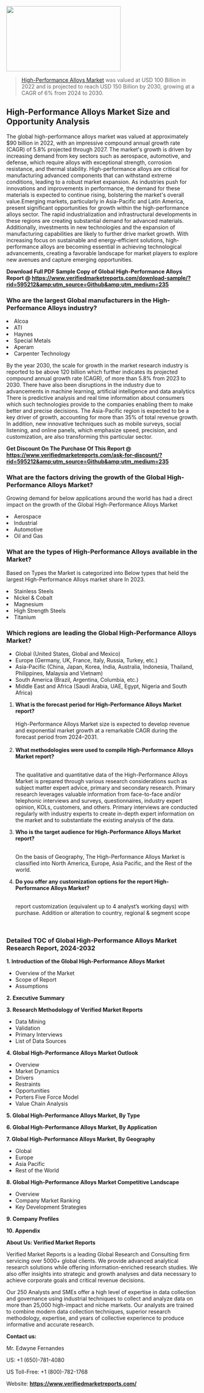 <img src="https://ffe5etoiles.com/wp-content/uploads/2024/12/MST1-300x171.png" alt="" width="300" height="171" class="alignnone size-medium wp-image-20088" /><blockquote><p><p><a href="https://www.verifiedmarketreports.com/download-sample/?rid=595212&utm_source=Github&utm_medium=235" target="_blank">High-Performance Alloys Market</a> was valued at USD 100 Billion in 2022 and is projected to reach USD 150 Billion by 2030, growing at a CAGR of 6% from 2024 to 2030.</p></blockquote><p><h2>High-Performance Alloys Market Size and Opportunity Analysis</h2>The global high-performance alloys market was valued at approximately $90 billion in 2022, with an impressive compound annual growth rate (CAGR) of 5.8% projected through 2027. The market's growth is driven by increasing demand from key sectors such as aerospace, automotive, and defense, which require alloys with exceptional strength, corrosion resistance, and thermal stability. High-performance alloys are critical for manufacturing advanced components that can withstand extreme conditions, leading to a robust market expansion. As industries push for innovations and improvements in performance, the demand for these materials is expected to continue rising, bolstering the market's overall value.Emerging markets, particularly in Asia-Pacific and Latin America, present significant opportunities for growth within the high-performance alloys sector. The rapid industrialization and infrastructural developments in these regions are creating substantial demand for advanced materials. Additionally, investments in new technologies and the expansion of manufacturing capabilities are likely to further drive market growth. With increasing focus on sustainable and energy-efficient solutions, high-performance alloys are becoming essential in achieving technological advancements, creating a favorable landscape for market players to explore new avenues and capture emerging opportunities.</p><p class=""><strong>Download Full PDF Sample Copy of Global High-Performance Alloys Report @ <a href="https://www.verifiedmarketreports.com/download-sample/?rid=595212&amp;utm_source=Github&amp;utm_medium=235" target="_blank">https://www.verifiedmarketreports.com/download-sample/?rid=595212&amp;utm_source=Github&amp;utm_medium=235</a></strong></p><h3 id="" class="">Who are the largest Global manufacturers in the High-Performance Alloys industry?</h3><p><li>Alcoa</li><li> ATI</li><li> Haynes</li><li> Special Metals</li><li> Aperam</li><li> Carpenter Technology</li></p><div class=""><div class="" dir="" data-message-author-role="" data-message-id="" data-message-model-slug=""><div class=""><div class=""><div class=""><div class="" dir="" data-message-author-role="" data-message-id="" data-message-model-slug=""><div class=""><div class=""><p>By the year 2030, the scale for growth in the market research industry is reported to be above 120 billion which further indicates its projected compound annual growth rate (CAGR), of more than 5.8% from 2023 to 2030. There have also been disruptions in the industry due to advancements in machine learning, artificial intelligence and data analytics There is predictive analysis and real time information about consumers which such technologies provide to the companies enabling them to make better and precise decisions. The Asia-Pacific region is expected to be a key driver of growth, accounting for more than 35% of total revenue growth. In addition, new innovative techniques such as mobile surveys, social listening, and online panels, which emphasize speed, precision, and customization, are also transforming this particular sector.</p><p><strong>Get Discount On The Purchase Of This Report @&nbsp; <a href="https://www.verifiedmarketreports.com/ask-for-discount/?rid=595212&amp;utm_source=Github&amp;utm_medium=235" target="_blank">https://www.verifiedmarketreports.com/ask-for-discount/?rid=595212&amp;utm_source=Github&amp;utm_medium=235</a></strong></p></div></div></div></div></div></div></div></div><h3 id="" class="">What are the factors driving the growth of the Global High-Performance Alloys Market?</h3><p id="" class="">Growing demand for below applications around the world has had a direct impact on the growth of the Global High-Performance Alloys Market</p><p id="" class=""><li>Aerospace</li><li> Industrial</li><li> Automotive</li><li> Oil and Gas</li></p><h3 id="" class="">What are the types of High-Performance Alloys available in the Market?</h3><p id="" class="">Based on Types the Market is categorized into Below types that held the largest High-Performance Alloys market share In 2023.</p><p id="" class=""><li>Stainless Steels</li><li> Nickel & Cobalt</li><li> Magnesium</li><li> High Strength Steels</li><li> Titanium</li></p><h3 id="" class="">Which regions are leading the Global High-Performance Alloys Market?</h3><ul><li>Global (United States, Global and Mexico)</li><li>Europe (Germany, UK, France, Italy, Russia, Turkey, etc.)</li><li>Asia-Pacific (China, Japan, Korea, India, Australia, Indonesia, Thailand, Philippines, Malaysia and Vietnam)</li><li>South America (Brazil, Argentina, Columbia, etc.)</li><li>Middle East and Africa (Saudi Arabia, UAE, Egypt, Nigeria and South Africa)</li></ul><p><ol><li><strong>What is the forecast period for High-Performance Alloys Market report?<br /></strong><br /><span data-sheets-root="1" data-sheets-value="{&quot;1&quot;:2,&quot;2&quot;:&quot;XXXX size is expected to develop revenue and exponential market growth at a remarkable CAGR during the forecast period from 2024&ndash;2030.&quot;}" data-sheets-userformat="{&quot;2&quot;:12674,&quot;4&quot;:{&quot;1&quot;:2,&quot;2&quot;:16776960},&quot;10&quot;:2,&quot;11&quot;:0,&quot;15&quot;:&quot;Arial&quot;,&quot;16&quot;:12}">High-Performance Alloys Market size is expected to develop revenue and exponential market growth at a remarkable CAGR during the forecast period from 2024&ndash;2031.</span><br /><br /></li><li><strong>What methodologies were used to compile High-Performance Alloys Market report?<br /><br /></strong><p>The qualitative and quantitative data of the&nbsp;High-Performance Alloys Market is prepared through various research considerations such as subject matter expert advice, primary and secondary research. Primary research leverages valuable information from face-to-face and/or telephonic interviews and surveys, questionnaires, industry expert opinion, KOLs, customers, and others. Primary interviews are conducted regularly with industry experts to create in-depth expert information on the market and to substantiate the existing analysis of the data.&nbsp;</p></li><li><strong>Who is the target audience for High-Performance Alloys Market report?<br /><br /></strong><p>On the basis of Geography, The&nbsp;High-Performance Alloys Market is classified into North America, Europe, Asia Pacific, and the Rest of the world.</p></li><li><strong>Do you offer any customization options for the report High-Performance Alloys Market?<br /><br /></strong><p>report customization (equivalent up to 4 analyst&rsquo;s working days) with purchase. Addition or alteration to country, regional &amp; segment scope</p><p>&nbsp;</p></li></ol></p><h3 id="" class="">Detailed TOC of Global High-Performance Alloys Market Research Report, 2024-2032</h3><p id="" class=""><strong>1. Introduction of the Global High-Performance Alloys Market</strong></p><ul><li>Overview of the Market</li><li>Scope of Report</li><li>Assumptions</li></ul><p id="" class=""><strong>2. Executive Summary</strong></p><p id="" class=""><strong>3. Research Methodology of&nbsp;Verified Market Reports</strong></p><ul><li>Data Mining</li><li>Validation</li><li>Primary Interviews</li><li>List of Data Sources</li></ul><p id="" class=""><strong>4. Global High-Performance Alloys Market Outlook</strong></p><ul><li>Overview</li><li>Market Dynamics</li><li>Drivers</li><li>Restraints</li><li>Opportunities</li><li>Porters Five Force Model</li><li>Value Chain Analysis</li></ul><p id="" class=""><strong>5. Global High-Performance Alloys Market, By&nbsp;Type</strong></p><p id="" class=""><strong>6. Global High-Performance Alloys Market, By Application</strong></p><p id="" class=""><strong>7. Global High-Performance Alloys Market, By Geography</strong></p><ul><li>Global</li><li>Europe</li><li>Asia Pacific</li><li>Rest of the World</li></ul><p id="" class=""><strong>8. Global High-Performance Alloys Market Competitive Landscape</strong></p><ul><li>Overview</li><li>Company Market Ranking</li><li>Key Development Strategies</li></ul><p id="" class=""><strong>9. Company Profiles</strong></p><p id="" class=""><strong>10. Appendix</strong></p><p id="" class=""><strong>About Us: Verified Market Reports</strong></p><p id="" class="">Verified Market Reports is a leading Global Research and Consulting firm servicing over 5000+ global clients. We provide advanced analytical research solutions while offering information-enriched research studies. We also offer insights into strategic and growth analyses and data necessary to achieve corporate goals and critical revenue decisions.</p><p id="" class="">Our 250 Analysts and SMEs offer a high level of expertise in data collection and governance using industrial techniques to collect and analyze data on more than 25,000 high-impact and niche markets. Our analysts are trained to combine modern data collection techniques, superior research methodology, expertise, and years of collective experience to produce informative and accurate research.</p><p id="" class=""><strong>Contact us:</strong></p><p id="" class="">Mr. Edwyne Fernandes</p><p id="" class="">US: +1 (650)-781-4080</p><p id="" class="">US Toll-Free: +1 (800)-782-1768</p><p id="" class="">Website: <a target="" data-test-app-aware-link=""><strong>https://www.verifiedmarketreports.com/</strong></a></p>
